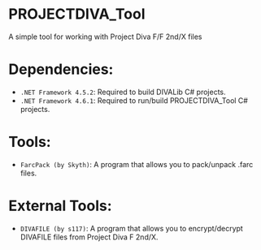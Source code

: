 # PROJECTDIVA_Tool
A simple tool for working with Project Diva F/F 2nd/X files

# Dependencies:
+ `.NET Framework 4.5.2`: Required to build DIVALib C# projects.
+ `.NET Framework 4.6.1`: Required to run/build PROJECTDIVA_Tool C# projects.

# Tools:

+ `FarcPack (by Skyth)`: A program that allows you to pack/unpack .farc files.

# External Tools:

+ `DIVAFILE (by s117)`: A program that allows you to encrypt/decrypt DIVAFILE files from Project Diva F 2nd/X.
